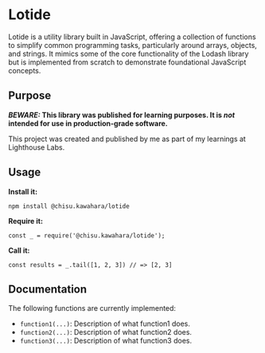 # Lotide

Lotide is a utility library built in JavaScript, offering a collection of functions to simplify common programming tasks, particularly around arrays, objects, and strings. It mimics some of the core functionality of the Lodash library but is implemented from scratch to demonstrate foundational JavaScript concepts.

## Purpose

**_BEWARE:_ This library was published for learning purposes. It is _not_ intended for use in production-grade software.**

This project was created and published by me as part of my learnings at Lighthouse Labs.

## Usage

**Install it:**

`npm install @chisu.kawahara/lotide`

**Require it:**

`const _ = require('@chisu.kawahara/lotide');`

**Call it:**

`const results = _.tail([1, 2, 3]) // => [2, 3]`

## Documentation

The following functions are currently implemented:

- `function1(...)`: Description of what function1 does.
- `function2(...)`: Description of what function2 does.
- `function3(...)`: Description of what function3 does.
